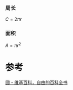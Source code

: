 
### 周长
${\displaystyle C=2\pi r}$
### 面积
${\displaystyle A=\pi r^{2}}$
# 参考
[圆 - 维基百科，自由的百科全书](https://zh.wikipedia.org/wiki/%E5%9C%86)